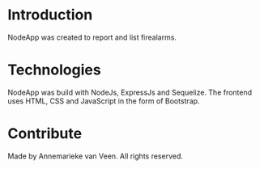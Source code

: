 # Introduction 
NodeApp was created to report and list firealarms.

# Technologies
NodeApp was build with NodeJs, ExpressJs and Sequelize. The frontend uses HTML, CSS and JavaScript in the form of Bootstrap.

# Contribute
Made by Annemarieke van Veen. All rights reserved.
